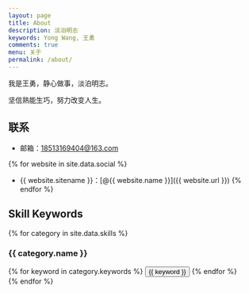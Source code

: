 ```yaml
---
layout: page
title: About
description: 淡泊明志
keywords: Yong Wang, 王勇
comments: true
menu: 关于
permalink: /about/
---
```


我是王勇，静心做事，淡泊明志。

坚信熟能生巧，努力改变人生。

## 联系

* 邮箱：18513169404@163.com

{% for website in site.data.social %}
* {{ website.sitename }}：[@{{ website.name }}]({{ website.url }})
{% endfor %}

## Skill Keywords

{% for category in site.data.skills %}
### {{ category.name }}
<div class="btn-inline">
{% for keyword in category.keywords %}
<button class="btn btn-outline" type="button">{{ keyword }}</button>
{% endfor %}
</div>
{% endfor %}
